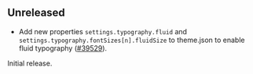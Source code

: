 <!-- Learn how to maintain this file at https://github.com/WordPress/gutenberg/tree/HEAD/packages#maintaining-changelogs. -->

## Unreleased

-   Add new properties `settings.typography.fluid` and `settings.typography.fontSizes[n].fluidSize` to theme.json to enable fluid typography ([#39529](https://github.com/WordPress/gutenberg/pull/39529)).

Initial release.
